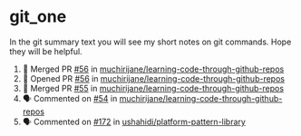 # git_one
In the git summary text you will see my short notes on git commands. Hope they will be helpful.

<!--START_SECTION:activity-->
1. 🎉 Merged PR [#56](https://github.com/muchirijane/learning-code-through-github-repos/pull/56) in [muchirijane/learning-code-through-github-repos](https://github.com/muchirijane/learning-code-through-github-repos)
2. 💪 Opened PR [#56](https://github.com/muchirijane/learning-code-through-github-repos/pull/56) in [muchirijane/learning-code-through-github-repos](https://github.com/muchirijane/learning-code-through-github-repos)
3. 🎉 Merged PR [#55](https://github.com/muchirijane/learning-code-through-github-repos/pull/55) in [muchirijane/learning-code-through-github-repos](https://github.com/muchirijane/learning-code-through-github-repos)
4. 🗣 Commented on [#54](https://github.com/muchirijane/learning-code-through-github-repos/issues/54) in [muchirijane/learning-code-through-github-repos](https://github.com/muchirijane/learning-code-through-github-repos)
5. 🗣 Commented on [#172](https://github.com/ushahidi/platform-pattern-library/issues/172) in [ushahidi/platform-pattern-library](https://github.com/ushahidi/platform-pattern-library)
<!--END_SECTION:activity-->
